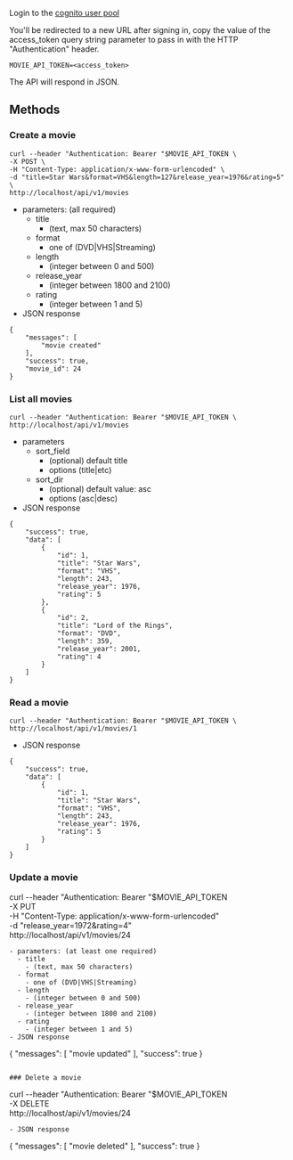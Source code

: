 Login to the [cognito user pool](https://cklewin-movieapi.auth.us-east-1.amazoncognito.com/login?response_type=token&client_id=6m57a4f066hr7mt51pier2ui8s&redirect_uri=https%3A%2F%2Fcklewin-movieapi.auth.us-east-1.amazoncognito.com%2F)

You'll be redirected to a new URL after signing in, copy the value of the access_token query string parameter to pass in with the HTTP "Authentication" header.

`MOVIE_API_TOKEN=<access_token>`

The API will respond in JSON.

## Methods
### Create a movie
```
curl --header "Authentication: Bearer "$MOVIE_API_TOKEN \
-X POST \
-H "Content-Type: application/x-www-form-urlencoded" \
-d "title=Star Wars&format=VHS&length=127&release_year=1976&rating=5" \
http://localhost/api/v1/movies
```
- parameters: (all required)
  - title
    - (text, max 50 characters)
  - format
    - one of (DVD|VHS|Streaming)
  - length
    - (integer between 0 and 500)
  - release_year
    - (integer between 1800 and 2100)
  - rating
    - (integer between 1 and 5)
- JSON response
```
{
    "messages": [
        "movie created"
    ],
    "success": true,
    "movie_id": 24
}
```

### List all movies
```
curl --header "Authentication: Bearer "$MOVIE_API_TOKEN \
http://localhost/api/v1/movies
```
- parameters
  - sort_field
    - \(optional) default title
    - options (title|etc)
  - sort_dir
    - \(optional) default value: asc
    - options (asc|desc)
- JSON response
```
{
    "success": true,
    "data": [
        {
            "id": 1,
            "title": "Star Wars",
            "format": "VHS",
            "length": 243,
            "release_year": 1976,
            "rating": 5
        },
        {
            "id": 2,
            "title": "Lord of the Rings",
            "format": "DVD",
            "length": 359,
            "release_year": 2001,
            "rating": 4
        }
    ]
}
```

### Read a movie
```
curl --header "Authentication: Bearer "$MOVIE_API_TOKEN \
http://localhost/api/v1/movies/1
```
- JSON response
```
{
    "success": true,
    "data": [
        {
            "id": 1,
            "title": "Star Wars",
            "format": "VHS",
            "length": 243,
            "release_year": 1976,
            "rating": 5
        }
    ]
}
```

### Update a movie
curl --header "Authentication: Bearer "$MOVIE_API_TOKEN \
-X PUT \
-H "Content-Type: application/x-www-form-urlencoded" \
-d "release_year=1972&rating=4" \
http://localhost/api/v1/movies/24
```
- parameters: (at least one required)
  - title
    - (text, max 50 characters)
  - format
    - one of (DVD|VHS|Streaming)
  - length
    - (integer between 0 and 500)
  - release_year
    - (integer between 1800 and 2100)
  - rating
    - (integer between 1 and 5)
- JSON response
```
{
    "messages": [
        "movie updated"
    ],
    "success": true
}
```

### Delete a movie
```
curl --header "Authentication: Bearer "$MOVIE_API_TOKEN \
-X DELETE \
http://localhost/api/v1/movies/24
```
- JSON response
```
{
    "messages": [
        "movie deleted"
    ],
    "success": true
}
```
